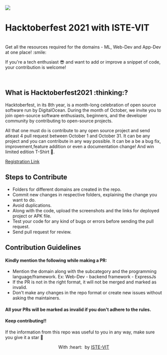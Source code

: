 <img src="https://github.com/vinitshahdeo/Hacktoberfest2021/raw/main/assets/logo.png">
<h1>
Hacktoberfest 2021 with ISTE-VIT
</h1>
<br> Get all the resources required for the domains - ML, Web-Dev and App-Dev at one place! :smile: 
<br>

If you're a tech enthusiast :sunglasses: and want to add or improve a snippet of code, your contribution is welcome! 
<br>


<br>


<h2>
 What is Hacktoberfest2021 :thinking:? 
</h2>
Hacktoberfest, in its 8th year, is a month-long celebration of open source software run by DigitalOcean. During the month of October, we invite you to join open-source software enthusiasts, beginners, and the developer community by contributing to open-source projects. 

All that one must do is contribute to any open source project and send atleast 4 pull request between October 1 and October 31. It can be any project and you can contribute in any way possible. It can be a be a bug fix, improvement,feature addition  or even a documentation change! And win limited edition T-Shirt :star_struck:.


[Registration Link](https://hacktoberfest.digitalocean.com/)



## Steps to Contribute

* Folders for different domains are created in the repo.
* Commit new changes in respective folders, explaining the change you want to do.
* Avoid duplications.
* Along with the code, upload the screenshots and the links for deployed project or APK file.
* Test your code for any kind of bugs or errors before sending the pull request.
* Send pull request for review.


## Contribution Guidelines 

#### Kindly mention the following while making a PR:

* Mention the domain along with the subcategory and the programming language/framework. Ex: Web-Dev - backend framework - ExpressJs
* If the PR is not in the right format, it will not be merged and marked as invalid.
* Don't make any changes in the repo format or create new issues without asking the maintainers.


#### All your PRs will be marked as invalid if you don't adhere to the rules.
#### Keep contributing!!

 If the information from this repo was useful to you in any way, make sure you give it a star 🌟

<p align="center">
	With :heart: &nbsp;by <a href="https://istevit.in/" target="_blank">ISTE-VIT</a>
</p>
